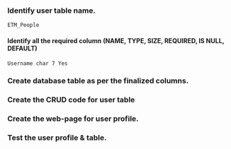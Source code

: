 ### Identify user table name.
    ETM_People
#### Identify all the required column (NAME, TYPE, SIZE, REQUIRED, IS NULL, DEFAULT)
    Username char 7 Yes
### Create database table as per the finalized columns.
### Create the CRUD code for user table
### Create the web-page for user profile.
### Test the user profile & table.
